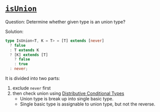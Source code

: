 # [`isUnion`](https://github.com/type-challenges/type-challenges/blob/main/questions/01097-medium-isunion/README.md)

Question: Determine whether given type is an union type?

Solution:

```typescript
type IsUnion<T, K = T> = [T] extends [never]
  ? false
  : T extends K
  ? [K] extends [T]
    ? false
    : true
  : never;
```

It is divided into two parts:

1. exclude `never` first
2. then check union using [Distributive Conditional Types](https://www.typescriptlang.org/docs/handbook/2/conditional-types.html#distributive-conditional-types)
   - Union type is break up into single basic type.
   - Single basic type is assignable to union type, but not the reverse.
